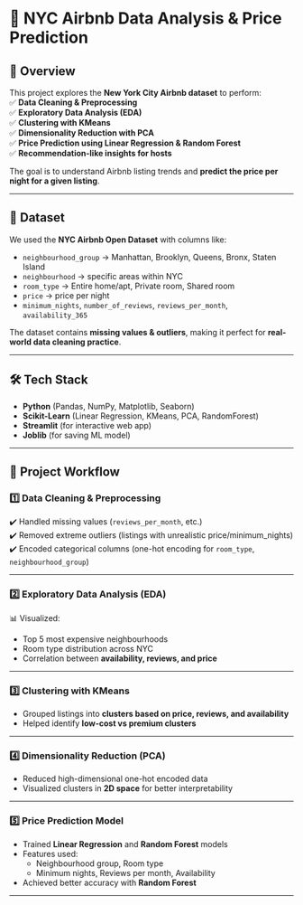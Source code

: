 # 🏡 NYC Airbnb Data Analysis & Price Prediction  

## 📌 Overview  
This project explores the **New York City Airbnb dataset** to perform:  
✅ **Data Cleaning & Preprocessing**  
✅ **Exploratory Data Analysis (EDA)**  
✅ **Clustering with KMeans**  
✅ **Dimensionality Reduction with PCA**  
✅ **Price Prediction using Linear Regression & Random Forest**  
✅ **Recommendation-like insights for hosts**  

The goal is to understand Airbnb listing trends and **predict the price per night for a given listing**.  

---

## 📂 Dataset  
We used the **NYC Airbnb Open Dataset** with columns like:  
- `neighbourhood_group` → Manhattan, Brooklyn, Queens, Bronx, Staten Island  
- `neighbourhood` → specific areas within NYC  
- `room_type` → Entire home/apt, Private room, Shared room  
- `price` → price per night  
- `minimum_nights`, `number_of_reviews`, `reviews_per_month`, `availability_365`  

The dataset contains **missing values & outliers**, making it perfect for **real-world data cleaning practice**.  

---

## 🛠 Tech Stack  
- **Python** (Pandas, NumPy, Matplotlib, Seaborn)  
- **Scikit-Learn** (Linear Regression, KMeans, PCA, RandomForest)  
- **Streamlit** (for interactive web app)  
- **Joblib** (for saving ML model)  

---

## 🚀 Project Workflow  

### 1️⃣ Data Cleaning & Preprocessing  
✔️ Handled missing values (`reviews_per_month`, etc.)  
✔️ Removed extreme outliers (listings with unrealistic price/minimum_nights)  
✔️ Encoded categorical columns (one-hot encoding for `room_type`, `neighbourhood_group`)  

---

### 2️⃣ Exploratory Data Analysis (EDA)  
📊 Visualized:  
- Top 5 most expensive neighbourhoods  
- Room type distribution across NYC  
- Correlation between **availability, reviews, and price**  

---

### 3️⃣ Clustering with KMeans  
- Grouped listings into **clusters based on price, reviews, and availability**  
- Helped identify **low-cost vs premium clusters**  

---

### 4️⃣ Dimensionality Reduction (PCA)  
- Reduced high-dimensional one-hot encoded data  
- Visualized clusters in **2D space** for better interpretability  

---

### 5️⃣ Price Prediction Model  
- Trained **Linear Regression** and **Random Forest** models  
- Features used:  
  - Neighbourhood group, Room type  
  - Minimum nights, Reviews per month, Availability  
- Achieved better accuracy with **Random Forest**  

---


